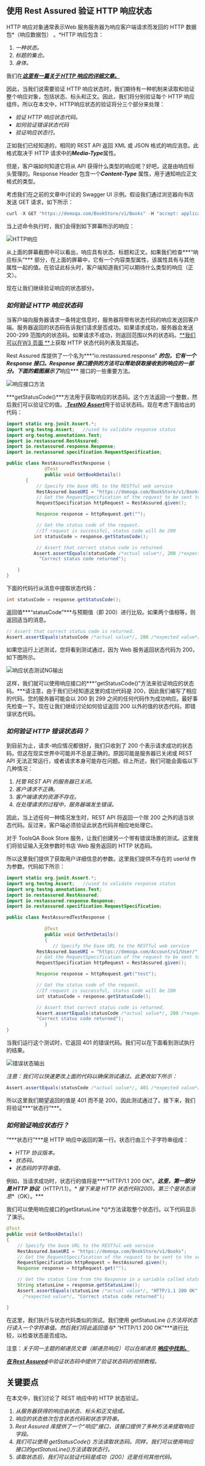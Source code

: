 ## 使用 Rest Assured 验证 HTTP 响应状态

HTTP 响应对象通常表示Web 服务服务器为响应客户端请求而发回的 HTTP 数据包*（响应数据包） 。*HTTP 响应包含：

1. *一种状态。*
2. *标题的集合。*
3. *身体。*

我们在[***这里有一篇关于 HTTP 响应的详细文章。***](https://www.toolsqa.com/client-server/http-response/)

因此，当我们说需要验证 HTTP 响应状态时，我们期待有一种机制来读取和验证整个响应对象，包括状态、标头和正文。因此，我们将分别验证每个
HTTP 响应组件。所以在本文中，HTTP响应状态的验证将分三个部分来处理：

- *验证 HTTP 响应状态代码。*
- *如何验证错误状态代码*
- *验证响应状态行。*

正如我们已经知道的，相同的 REST API 返回 XML 或 JSON 格式的响应消息。此格式取决于 HTTP 请求中的***Media-Type***属性。

但是，客户端如何知道它将从 API 获得什么类型的响应呢？好吧，这是由响应标头管理的。Response Header 包含一个***Content-Type***
属性，用于通知响应正文格式的类型。

考虑我们在之前的文章中讨论的 Swagger UI 示例。假设我们通过浏览器向书店发送 GET 请求，如下所示：

```java
curl -X GET "https://demoqa.com/BookStore/v1/Books" -H "accept: application/json"
```

当上述命令执行时，我们会得到如下屏幕所示的响应：

![HTTP响应](https://toolsqa.com/gallery/Rest%20Assured/1.HTTP-Response.png)

从上面的屏幕截图中可以看出，响应具有状态、标题和正文。如果我们检查***“响应标头”***
部分，在上面的屏幕中，它有一个内容类型属性，该属性具有与其他属性一起的值。在验证此标头时，客户端知道我们可以期待什么类型的响应（正文）。

现在让我们继续验证响应的状态部分。

### ***如何验证 HTTP 响应状态码***

当客户端向服务器请求一条特定信息时，服务器将带有状态代码的响应发送回客户端。服务器返回的状态码告诉我们请求是否成功。如果请求成功，服务器会发送
200-299 范围内的状态码。如果请求不成功，则返回范围以外的状态码。[**我们可以在W3 页面
**](https://www.w3.org/Protocols/rfc2616/rfc2616-sec10.html)上获取 HTTP 状态代码列表及其描述。

Rest Assured 库提供了一个名为***“io.restassured.response”
***的包，它有一个 Response 接口。Response 接口提供的方法可以帮助获取接收到的响应的一部分。下面的截图展示了***响应***
接口的一些重要方法。

![响应接口方法](https://toolsqa.com/gallery/Rest%20Assured/2.Response-Interface-Methods.png)

***getStatusCode()***方法用于获取响应的状态码。这个方法返回一个整数，然后我们可以验证它的值。[
***TestNG Assert***](https://www.original.toolsqa.com/testng-asserts/)用于验证状态码。现在考虑下面给出的代码：

```java
import static org.junit.Assert.*;
import org.testng.Assert;   //used to validate response status 
import org.testng.annotations.Test;
import io.restassured.RestAssured;
import io.restassured.response.Response;
import io.restassured.specification.RequestSpecification;

public class RestAssuredTestResponse {
              @Test
              public void GetBookDetails()
       {  
           // Specify the base URL to the RESTful web service
           RestAssured.baseURI = "https://demoqa.com/BookStore/v1/Books";
           // Get the RequestSpecification of the request to be sent to the server
           RequestSpecification httpRequest = RestAssured.given();

           Response response = httpRequest.get("");

           // Get the status code of the request. 
           //If request is successful, status code will be 200
          int statusCode = response.getStatusCode();

           // Assert that correct status code is returned.
          Assert.assertEquals(statusCode /*actual value*/, 200 /*expected value*/, 
            "Correct status code returned");

    }
}
```

下面的代码行从消息中提取状态代码：

```java
int statusCode = response.getStatusCode();
```

返回值***“statusCode”***与预期值（即 200）进行比较。如果两个值相等，则返回适当的消息。

```java
// Assert that correct status code is returned.
Assert.assertEquals(statusCode /*actual value*/, 200 /*expected value*/, "Correct status code returned");
```

如果您运行上述测试，您将看到测试通过，因为 Web 服务返回状态代码为 200，如下图所示。

![响应状态测试NG输出](https://toolsqa.com/gallery/Rest%20Assured/3,Response-Status-TestNG-output.png)

这样，我们就可以使用响应接口的***“getStatusCode()”方法来验证响应的状态码。***请注意，由于我们已经知道这里的成功代码是
200，因此我们编写了相应的代码。您的服务器可能会以 200 到 299 之间的任何代码作为成功响应。最好事先检查一下。现在让我们继续讨论如何验证返回
200 以外的值的状态代码，即错误状态代码。

### ***如何验证 HTTP 错误状态码？***

到目前为止，请求-响应情况都很好，我们只收到了 200 个表示请求成功的状态码。但这在现实世界中可能并不总是正确的。原因可能是服务器已关闭或
REST API 无法正常运行，或者请求本身可能存在问题。综上所述，我们可能会面临以下几种情况：

1. *托管 REST API 的服务器已关闭。*
2. *客户请求不正确。*
3. *客户端请求的资源不存在。*
4. *在处理请求的过程中，服务器端发生错误。*

因此，当上述任何一种情况发生时，REST API 将返回一个除 200 之外的适当状态代码。反过来，客户端必须验证此状态代码并相应地处理它。

对于 ToolsQA Book Store 服务，让我们创建另一个带有错误场景的测试。这里我们将验证输入无效参数时书店 Web 服务返回的 HTTP
状态码。

所以这里我们提供了获取用户详细信息的参数。这里我们提供不存在的 userId 作为参数。代码如下所示：

```java
import static org.junit.Assert.*;
import org.testng.Assert;   //used to validate response status 
import org.testng.annotations.Test;
import io.restassured.RestAssured;
import io.restassured.response.Response;
import io.restassured.specification.RequestSpecification;

public class RestAssuredTestResponse {
              
              @Test
              public void GetPetDetails()
              {  
                 // Specify the base URL to the RESTful web service
           RestAssured.baseURI = "https://demoqa.com/Account/v1/User/";
           // Get the RequestSpecification of the request to be sent to the server
           RequestSpecification httpRequest = RestAssured.given();

           Response response = httpRequest.get("test");

           // Get the status code of the request. 
           //If request is successful, status code will be 200
           int statusCode = response.getStatusCode();

           // Assert that correct status code is returned.
           Assert.assertEquals(statusCode /*actual value*/, 200 /*expected value*/, 
           "Correct status code returned");
              }
}
```

当我们运行这个测试时，它返回 401 的错误代码。我们可以在下面看到测试执行的结果。

![错误状态输出](https://toolsqa.com/gallery/Rest%20Assured/4.Error-status-output.png)

*注意：我们可以快速更改上面的代码以确保测试通过。此更改如下所示：*

```java
Assert.assertEquals(statusCode /*actual value*/, 401 /*expected value*/, "Correct status code returned");
```

所以这里我们期望返回的值是 401 而不是 200，因此测试通过了。接下来，我们将验证***“状态行”***。

### ***如何验证响应状态行？***

“***状态行”***是 HTTP 响应中返回的第一行。状态行由三个子字符串组成：

- *HTTP 协议版本。*
- *状态码。*
- *状态码的字符串值。*

例如，当请求成功时，状态行的值将是***“HTTP/1.1 200 OK”。***这里，第一部分是 HTTP 协议***（HTTP/1.1）。*
**接下来是 HTTP 状态代码*(200)。*第三个是状态消息***（OK）。***

我们可以使用响应接口的getStatusLine *()*方法读取整个状态行。以下代码显示了演示。

```java
@Test
public void GetBookDetails()
{  
    // Specify the base URL to the RESTful web service 
    RestAssured.baseURI = "https://demoqa.com/BookStore/v1/Books"; 
    // Get the RequestSpecification of the request to be sent to the server 
    RequestSpecification httpRequest = RestAssured.given(); 
    Response response = httpRequest.get(""); 

    // Get the status line from the Response in a variable called statusLine
    String statusLine = response.getStatusLine();
    Assert.assertEquals(statusLine /*actual value*/, "HTTP/1.1 200 OK" 
      /*expected value*/, "Correct status code returned");

}
```

在这里，我们执行与状态代码类似的测试。我们使用 getStatusLine *()*方法将状态行读入一个字符串值。然后我们将此返回值与***
“HTTP/1.1 200 OK”***进行比较，以检查状态是否成功。

注意：*关于同一主题的邮递员文章（邮递员响应）可以在邮递员* [
***响应中找到。***](https://www.toolsqa.com/postman/response-in-postman/)

[***在 Rest Assured***](https://www.youtube.com/watch?v=uD4sKHzWf8Q)*中验证状态码中提供了验证状态码的视频教程。*

## 关键要点

在本文中，我们讨论了 REST 响应中的 HTTP 状态验证。

1. *从服务器获得的响应由状态、标头和正文组成。*
2. *响应的状态依次包含状态代码和状态字符串。*
3. *Rest Assured 库提供了一个“响应”接口，该接口提供了多种方法来提取响应字段。*
4. *我们可以使用 getStatusCode() 方法读取状态码。同样，我们可以使用响应接口的getStatusLine()方法读取状态行。*
5. *读取状态后，我们可以验证代码是成功（200）还是任何其他代码。*